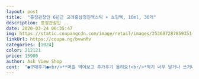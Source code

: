```yaml
---
layout: post 
title:  "홍정관장인 6년근 고려홍삼정진액스틱 + 쇼핑백, 10ml, 30개" 
description: 홍정관장인 ..
date: 2020-03-24 06:35:47 
img: https://static.coupangcdn.com/image/retail/images/253607287859351-a06cedf3-8e0a-4ab9-a505-11d6c1cbded5.jpg 
linkUrl: https://coupa.ng/bvwnMv 
categories: [1024] 
color: 212121 
price: 15900 
author: Ask View Shop 
cont:  "●구매후기●<br/>**며칠 먹어보고 추가후기 올려요!<br/>*먹기 너무 달거나 쓰거나 하지 않고 거부감 없이 편하게 잘 먹을 수 있구요~<br/>*주문 다음 날 집앞에서 편하게 받고  쿠팡의 로켓배송은 늘 최고에요~♡<br/>◼고마운분들께 선물<br/>◼면연력이 떨어질 때<br/>◼온가족 건강 챙기기<br/>◼피로할 때<br/>◼활력 찾고싶을 때<br/>◼휴대가 간편함<br/>⚫간편한 스틱 타입으로 1일 1포 건강한 습관<br/>⚫언제 어디서나 쉽고 간편하게 면역력을 지켜요<br/>✔ 배송날짜: 로켓배송 2019.<br/>12.<br/>17(화)주문<br/> -12.<br/>18(수)도착<br/>✔가격: 44,000원<br/>✔개당용량×수량: 10ml×100개<br/>✔섭취방법: 1일1회, 1회 1포<br/>✔식품의 유형 : 홍삼음료<br/>✔열량: 1포 10ml 20kcal<br/>✔유통기한: 2021.<br/>08.<br/>29까지<br/>➖➖➖➖➖➖➖➖➖➖➖➖➖➖➖➖➖➖➖➖➖<br/>건강에 도움을 받는다면 좋을 것같아요.<br/>.<br/><br/>결혼 2년차에 11개월 된 아들을 둔 새댁?인데<br/>그나마 정관장활기력은 5% 요제품은 6%로 나와있습니다<br/>그래서 고민끝에 찾다보니 홍삼 자체에 사포닌이 많이들어있어 혈관질환에 좋고 면역력강화 항산화 효과가 있어 피로에도 좋다고 합니다.<br/> 인삼이 열이 많은 사람에게 적이라 한다면 홍삼은 쪄냈기때문에 체질에 관계없이 먹어도 된다고 해요<br/>꾸준히 먹어보겠습니다.<br/>^^<br/>꾸준히만 먹어주는게 중요하지 않나 생각합니다<br/>남편아침상에 늘 홍삼과 건강식품을 빠뜨리지 않고<br/>내려먹는 수고와 비용을 생각하면 시판제품이 낫다는 결론이고<br/>너무 쓰면 먹기 싫은데 딱 좋아요 그렇다고 심하게 단 것도 아니구요<br/>녹용홍삼은 ㅡ녹용15%에 홍삼0.<br/>2%로<br/>마실수는 있지만 걸쭉하고 약간달고 진한편입니다<br/>많이먹어도 과하면 안좋겠지만 적당히 1ㅡ2포 먹어줌으로써<br/>먹기 편하고, 무려 100포에요 가족들과 지인들과 함께<br/>면역을 유지하는데 충분하다니까<br/>병원에서 비타민 디를 권해주는데 비타민 디 자체에 뼈 골격형성도 있지만 면역력 강화성분도 있다해서 주기적으로 맞아야 한다고 하더라고요 .<br/>요즘 같이 일교차 심하고 선크림 등으로 햇볕으로 비타민 디 흡수도 못해주기때문에 인구의 90프로가 비타민 디 및 면역력이 약해져 있다고요.<br/>.<br/>ㅠㅠ<br/>사진에는 없지만 정원삼꺼가 8%로 젤 높아요<br/>아로니아홍삼은 ㅡ아로니아50%에 홍삼0.<br/>2%<br/>아무튼<br/>아파서 먹는게 아니기 때문에 크게 퀄리티를 따질 필요없이<br/>아픈 몸에 잘 됐다싶었는데 이런 기회를 갖게 되어 너무 좋습니다.<br/> 즙이 아닌 스틱이라 쌉싸름 하겠지만 쓴게 약이 되듯<br/>앞으로도 늘 홍삼과 친하게 지내볼까 합니당ㅋ<br/>양도 적당해요 하루 1번 1포씩♡<br/>어디서 보기로 건강한 사람은 하루4ml이상만 먹어주면<br/>올리다보니 여러가지 홍삼을 다양하게 접하는 편입니다<br/>올해 초 폐렴으로 입원하고 잔병치례하고 또 수술하고 입원하고 이번에 감기와 더불어 이석증까지 왔습니다.<br/><br/>요제품은 액과 정의 중간묽기로<br/>우리집에 여러홍삼들이 거쳐갔고<br/>우선 저에게 이런 건강식품을 체험하게 해 주셔서 감사말씀 올립니다.<br/> 저는 30대 중반의 여성이고 건강에는 관심이 많았지만 비타민 및 티비에서 좋다는 식품 섭취만 했었던 1인 입니다.<br/><br/>이번기회 덕분에 처음으로 성분비교까지 해보게 되었는데<br/>이제 받아 먹기 시작하니 먹으며 더 적겠습니다.<br/>^^<br/>저는 매일 같은시간 아침에 먹고 있어요~<br/>저는 홍삼?글쎄.<br/>.<br/>하고 넘어가곤 했었는데요<br/>지금처럼 건강할때 건강지키는 우리집 지킴이로<br/>지금현재에도 머무르고 있는 아이들입니다ㅋ<br/>진세노사이드 비율이 안나오는게 아쉽지만<br/>집에 오쿠가 있지만<br/>참고로)<br/>피곤하고 지칠 때 면역력 떨어질 때 홍삼으로 활력도 찾고 건강하게~♡<br/>하루 한번이고 한포 간단하게 윗부분만 뜯어서 먹기 넘 간편하고 좋네요~<br/>항상 홍삼이 몸에 좋다며 어머니께서 누누히 말씀하셨지만<br/>홍삼 찾는분들 고민하지 마시고 주문해보세요 추운겨울 몸도 따뜻하게!!<br/>홍삼스틱은 묽기가 천차만별인데<br/>홍삼자체만으로는 박태환급 스피드로 수영하고 간 정도이고<br/>" 
---
```

